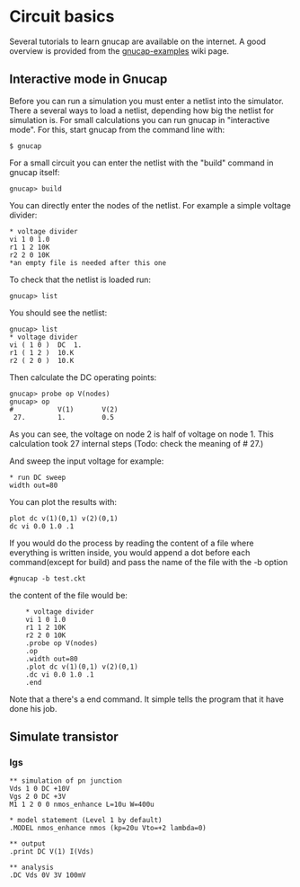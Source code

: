 # Circuit basics

Several tutorials to learn gnucap are available on the internet. A good overview is provided from the [gnucap-examples](http://gnucap.org/dokuwiki/doku.php/gnucap:manual:examples:hello_world) wiki page.


## Interactive mode in Gnucap

Before you can run a simulation you must enter a netlist into the simulator. There a several ways to load a netlist, depending how big the netlist for simulation is. For small calculations you can run gnucap in "interactive mode". For this, start gnucap from the command line with:

    $ gnucap

For a small circuit you can enter the netlist with the "build" command in gnucap itself:

    gnucap> build

You can directly enter the nodes of the netlist. For example a simple voltage divider:

    * voltage divider
    vi 1 0 1.0
    r1 1 2 10K
    r2 2 0 10K
    *an empty file is needed after this one
 
To check that the netlist is loaded run:

    gnucap> list
    
You should see the netlist:

    gnucap> list
    * voltage divider
    vi ( 1 0 )  DC  1.
    r1 ( 1 2 )  10.K
    r2 ( 2 0 )  10.K

Then calculate the DC operating points:

```
gnucap> probe op V(nodes)
gnucap> op
#           V(1)       V(2)      
 27.        1.         0.5  
```

As you can see, the voltage on node 2 is half of voltage on node 1. This calculation took 27 internal steps (Todo: check the meaning of # 27.)

And sweep the input voltage for example:

    * run DC sweep
    width out=80
    
You can plot the results with:

    plot dc v(1)(0,1) v(2)(0,1)
    dc vi 0.0 1.0 .1
    
If you would do the process by reading the content of a file where everything is written inside, you would append a dot before each command(except for build) and pass the name of the file with the -b option
    
    #gnucap -b test.ckt
    
the content of the file would be:
```    
    * voltage divider
    vi 1 0 1.0
    r1 1 2 10K
    r2 2 0 10K
    .probe op V(nodes)
    .op
    .width out=80
    .plot dc v(1)(0,1) v(2)(0,1)
    .dc vi 0.0 1.0 .1
    .end
```    
Note that a there's a end command. It simple tells the program that it have done his job.

## Simulate transistor

### Igs

```
** simulation of pn junction
Vds 1 0 DC +10V
Vgs 2 0 DC +3V
M1 1 2 0 0 nmos_enhance L=10u W=400u

* model statement (Level 1 by default)
.MODEL nmos_enhance nmos (kp=20u Vto=+2 lambda=0)

** output
.print DC V(1) I(Vds)

** analysis
.DC Vds 0V 3V 100mV
``` 
